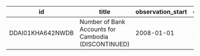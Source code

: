 | id               | title                                               | observation_start   | observation_end   |
|------------------|-----------------------------------------------------|---------------------|-------------------|
| DDAI01KHA642NWDB | Number of Bank Accounts for Cambodia (DISCONTINUED) | 2008-01-01          | 2010-01-01        |